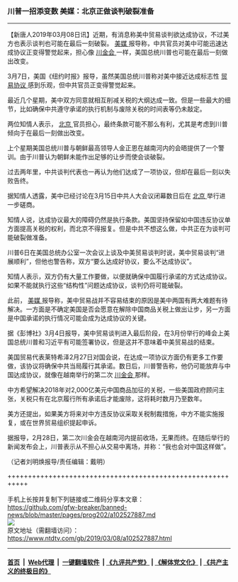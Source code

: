 ### 川普一招添变数 美媒：北京正做谈判破裂准备
------------------------

<div class="post_content" itemprop="articleBody">
 <p>
  【新唐人2019年03月08日讯】近期，有消息称美中贸易谈判欲达成协议，不过美方也表示谈判也可能在最后一刻破裂。
  <a href="https://www.ntdtv.com/gb/美媒.htm">
   美媒
  </a>
  报导称，中共官员对美中可能迅速达成协议正变得警觉起来，担心像
  <a href="https://www.ntdtv.com/gb/川金会.htm">
   川金会
  </a>
  一样，美国总统川普也可能在最后一刻做出改变。
 </p>
 <p>
  3月7日，美国《纽约时报》报导，虽然美国总统川普称对美中接近达成标志性
  <a href="https://www.ntdtv.com/gb/贸易协议.htm">
   贸易协议
  </a>
  感到乐观，但中共官员正变得警觉起来。
 </p>
 <p>
  最近几个星期，美中双方同意就相互削减关税的大纲达成一致。但是一些最大的细节，比如确保中共遵守承诺的执行机制与废除关税的时间表等仍未敲定。
 </p>
 <p>
  两位知情人表示，
  <a href="https://www.ntdtv.com/gb/北京.htm">
   北京
  </a>
  官员担心，最终条款可能不那么有利，尤其是考虑到川普倾向于在最后一刻做出改变。
 </p>
 <p>
  上个星期美国总统川普与朝鲜最高领导人金正恩在越南河内的会晤提供了一个警训。由于川普认为朝鲜未能作出足够的让步而使会谈破裂。
 </p>
 <p>
  过去两年里，中共谈判代表也一再认为他们达成了一项协议，但却在最后一刻以失败告终。
 </p>
 <p>
  据知情人透露，美中已经讨论在3月15日中共人大会议闭幕数日后在
  <a href="https://www.ntdtv.com/gb/北京.htm">
   北京
  </a>
  举行进一步磋商。
 </p>
 <p>
  知情人说，达成协议最大的障碍仍然是执行条款。美国坚持保留如中国违反协议单方面提高关税的权利，而北京不得报复。但是中共不想这么做，中共正在为谈判可能破裂做准备。
 </p>
 <p>
  川普6日在美国总统办公室一次会议上谈及中美贸易谈判时说，美中贸易谈判“进展顺利”，但他也警告称，双方“要么达成好协议，要么不达成协议”。
 </p>
 <p>
  知情人表示，双方仍有大量工作要做，以便就确保中国履行承诺的方式达成协议。如果不能就执行这些“结构性”问题达成协议，谈判仍将可能破裂。
 </p>
 <p>
  此前，
  <a href="https://www.ntdtv.com/gb/美媒.htm">
   美媒
  </a>
  报导称，美中贸易战并不容易结束的原因是美中两国有两大难题有待解决。一方面是不确定美国是否会愿意在解除中国商品关税上做出让步，另一方面是中国承诺的执行情况可能会成为达成协议的关键。
 </p>
 <p>
  据《彭博社》3月4日报导，美中贸易谈判进入最后阶段，在3月份举行的峰会上美国总统川普和习近平有可能签署协议，但是这并不意味着中美贸易战的结束。
 </p>
 <p>
  美国贸易代表莱特希泽2月27日对国会说，在达成一项协议方面仍有更多工作要做，该协议将确保中共当局履行其承诺。数日后，川普警告称，他仍可能放弃与中国达成协议，就像在越南举行的第二次
  <a href="https://www.ntdtv.com/gb/川金会.htm">
   川金会
  </a>
  那样。
 </p>
 <p>
  中方希望解决2018年对2,000亿美元中国商品加征的关税，一些美国政府顾问主张，关税只有在北京履行所有承诺后才能废除，这将耗时数月乃至数年。
 </p>
 <p>
  美方还提出，如果美方将来对中方违反协议采取关税制裁措施，中方不能实施报复，或在世界贸易组织提起申诉。
 </p>
 <p>
  据报导，2月28日，第二次川金会在越南河内提前收场，无果而终。在随后举行的新闻发布会上，川普表示从不担心从交易中离场，并称：“我也会对中国这样做”。
 </p>
 <p>
  （记者刘明焕报导/责任编辑：戴明）
 </p>
 <div class="single_ad">
 </div>
</div>

+++++++++++++++++++++++++++++++++++++++++++++++++++++++++++<br/><br/>
手机上长按并复制下列链接或二维码分享本文章：<br/>
https://github.com/gfw-breaker/banned-news/blob/master/pages/prog202/a102527887.md <br/>
<a href='https://github.com/gfw-breaker/banned-news/blob/master/pages/prog202/a102527887.md'><img src='https://github.com/gfw-breaker/banned-news/blob/master/pages/prog202/a102527887.md.png'/></a> <br/>
原文地址（需翻墙访问）：https://www.ntdtv.com/gb/2019/03/08/a102527887.html


------------------------
#### [首页](https://github.com/gfw-breaker/banned-news/blob/master/README.md) &nbsp;|&nbsp; [Web代理](https://github.com/labour-camp/helloworld) &nbsp;|&nbsp; [一键翻墙软件](https://github.com/gfw-breaker/nogfw/blob/master/README.md) &nbsp;| [《九评共产党》](https://github.com/gfw-breaker/9ping.md/blob/master/README.md#九评之一评共产党是什么) | [《解体党文化》](https://github.com/gfw-breaker/jtdwh.md/blob/master/README.md) | [《共产主义的终极目的》](https://github.com/gfw-breaker/gczydzjmd.md/blob/master/README.md)


